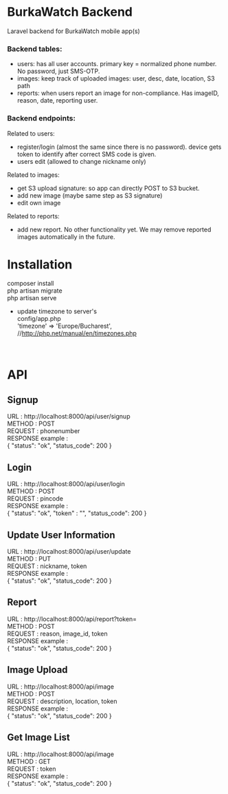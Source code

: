 # BurkaWatch Backend
Laravel backend for BurkaWatch mobile app(s)

### Backend tables:
- users: has all user accounts. primary key = normalized phone number. No password, just SMS-OTP.
- images: keep track of uploaded images: user, desc, date, location, S3 path
- reports: when users report an image for non-compliance. Has imageID, reason, date, reporting user.

### Backend endpoints:

Related to users: 
- register/login (almost the same since there is no password). device gets token to identify after correct SMS code is given.
- users edit (allowed to change nickname only)

Related to images:
- get S3 upload signature: so app can directly POST to S3 bucket.
- add new image (maybe same step as S3 signature)
- edit own image

Related to reports:
- add new report. No other functionality yet. We may remove reported images automatically in the future.

<h1>Installation</h1>
composer install<br>
php artisan migrate<br>
php artisan serve<br>

- update timezone to server's<br>
config/app.php<br>
'timezone' => 'Europe/Bucharest',<br>
//http://php.net/manual/en/timezones.php
<br>
<h1>API</h1>
<h2>Signup</h2>
URL : http://localhost:8000/api/user/signup<br>
METHOD : POST<br>
REQUEST : phonenumber<br>
RESPONSE example : <br>
{
    "status": "ok",
    "status_code": 200
}

<h2>Login</h2>
URL : http://localhost:8000/api/user/login<br>
METHOD : POST<br>
REQUEST : pincode<br>
RESPONSE example :<br>
{
    "status": "ok",
    "token" : "",
    "status_code": 200
}

<h2>Update User Information</h2>
URL : http://localhost:8000/api/user/update<br>
METHOD : PUT<br>
REQUEST : nickname, token<br>
RESPONSE example : <br>
{
    "status": "ok",
    "status_code": 200
}

<h2>Report</h2>
URL : http://localhost:8000/api/report?token=<br>
METHOD : POST<br>
REQUEST : reason, image_id, token<br>
RESPONSE example : <br>
{
    "status": "ok",
    "status_code": 200
}

<h2>Image Upload</h2>
URL : http://localhost:8000/api/image<br>
METHOD : POST<br>
REQUEST : description, location, token<br>
RESPONSE example : <br>
{
    "status": "ok",
    "status_code": 200
}

<h2>Get Image List</h2>
URL : http://localhost:8000/api/image<br>
METHOD : GET<br>
REQUEST : token<br>
RESPONSE example : <br>
{
    "status": "ok",
    "status_code": 200
}

